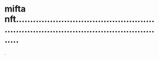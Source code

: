 # mifta nft...........................................................................................................
.
